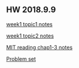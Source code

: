 ## HW 2018.9.9
[week1 topic1 notes](https://github.com/HelenBai2002Tong/Cesium/blob/master/Projects%26Assignments/Notes/MIT6.00.1x%20W1%20Intro.ipynb)

[week1 topic2 notes](https://github.com/HelenBai2002Tong/Cesium/blob/master/Projects%26Assignments/Notes/MIT6.00.1x%20w1%20Core%20elements.ipynb)

[MIT reading chap1-3 notes](https://github.com/HelenBai2002Tong/Cesium/blob/master/Projects%26Assignments/Notes/MIT%20Reading%20Notes%20Chap%201-3.ipynb)

[Problem set](https://github.com/HelenBai2002Tong/Cesium/blob/master/Projects%26Assignments/Week%201%20Problem%20Set.ipynb)
